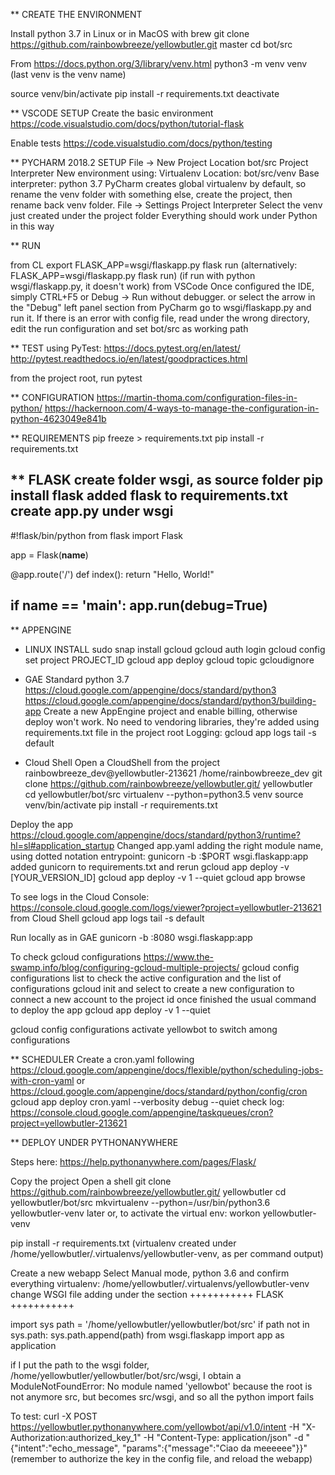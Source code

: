 ** CREATE THE ENVIRONMENT

Install python 3.7 in Linux or in MacOS with brew
git clone https://github.com/rainbowbreeze/yellowbutler.git master
cd bot/src

From https://docs.python.org/3/library/venv.html
python3 -m venv venv
(last venv is the venv name)

source venv/bin/activate
pip install -r requirements.txt
deactivate


** VSCODE SETUP
Create the basic environment
https://code.visualstudio.com/docs/python/tutorial-flask

Enable tests
https://code.visualstudio.com/docs/python/testing


** PYCHARM 2018.2 SETUP
File -> New Project
  Location bot/src
  Project Interpreter
    New environment using: Virtualenv
    Location: bot/src/venv
    Base interpreter: python 3.7
PyCharm creates global virtualenv by default, so rename the venv folder with something else, create the project, then rename back venv folder.
File -> Settings
  Project Interpreter
    Select the venv just created under the project folder
Everything should work under Python in this way


** RUN

from CL
  export FLASK_APP=wsgi/flaskapp.py
  flask run
  (alternatively: FLASK_APP=wsgi/flaskapp.py flask run)
  (if run with python wsgi/flaskapp.py, it doesn't work)
from VSCode
  Once configured the IDE, simply CTRL+F5 or Debug -> Run without debugger. or select the arrow in the "Debug" left panel section
from PyCharm
  go to wsgi/flaskapp.py and run it. If there is an error with config file, read under the wrong directory, edit the run configuration and set bot/src as working path


** TEST
using PyTest: https://docs.pytest.org/en/latest/
http://pytest.readthedocs.io/en/latest/goodpractices.html

from the project root, run pytest


** CONFIGURATION
https://martin-thoma.com/configuration-files-in-python/
https://hackernoon.com/4-ways-to-manage-the-configuration-in-python-4623049e841b


** REQUIREMENTS
pip freeze > requirements.txt
pip install -r requirements.txt


** FLASK
create folder wsgi, as source folder
pip install flask
added flask to requirements.txt
create app.py under wsgi
---
#!flask/bin/python
from flask import Flask

app = Flask(__name__)


@app.route('/')
def index():
    return "Hello, World!"


if __name__ == '__main__':
    app.run(debug=True)
---


** APPENGINE

* LINUX INSTALL
sudo snap install gcloud
gcloud auth login
gcloud config set project PROJECT_ID
gcloud app deploy
  gcloud topic gcloudignore


* GAE Standard python 3.7
https://cloud.google.com/appengine/docs/standard/python3
https://cloud.google.com/appengine/docs/standard/python3/building-app
Create a new AppEngine project and enable billing, otherwise deploy won't work.
No need to vendoring libraries, they're added using requirements.txt file in the project root
Logging: gcloud app logs tail -s default


* Cloud Shell
 Open a CloudShell from the project
   rainbowbreeze_dev@yellowbutler-213621
   /home/rainbowbreeze_dev
 git clone https://github.com/rainbowbreeze/yellowbutler.git/ yellowbutler
 cd yellowbutler/bot/src
 virtualenv --python=python3.5 venv
 source venv/bin/activate
 pip install -r requirements.txt
 
Deploy the app
  https://cloud.google.com/appengine/docs/standard/python3/runtime?hl=sl#application_startup
  Changed app.yaml adding the right module name, using dotted notation
    entrypoint: gunicorn -b :$PORT wsgi.flaskapp:app
    added gunicorn to requirements.txt and rerun 
  gcloud app deploy -v [YOUR_VERSION_ID]
  gcloud app deploy -v 1 --quiet
  gcloud app browse

To see logs in the Cloud Console:
https://console.cloud.google.com/logs/viewer?project=yellowbutler-213621
from Cloud Shell
gcloud app logs tail -s default 

Run locally as in GAE
gunicorn -b :8080 wsgi.flaskapp:app



To check gcloud configurations
https://www.the-swamp.info/blog/configuring-gcloud-multiple-projects/
gcloud config configurations list
 to check the active configuration and the list of configurations
gcloud init
 and select to create a new configuration to connect a new account to the project id
once finished the usual command to deploy the app
gcloud app deploy -v 1 --quiet

gcloud config configurations activate yellowbot
 to switch among configurations


** SCHEDULER
Create a cron.yaml following
https://cloud.google.com/appengine/docs/flexible/python/scheduling-jobs-with-cron-yaml
or
https://cloud.google.com/appengine/docs/standard/python/config/cron
gcloud app deploy cron.yaml --verbosity debug --quiet
check log: https://console.cloud.google.com/appengine/taskqueues/cron?project=yellowbutler-213621
 

** DEPLOY UNDER PYTHONANYWHERE

Steps here: https://help.pythonanywhere.com/pages/Flask/

Copy the project
 Open a shell
 git clone https://github.com/rainbowbreeze/yellowbutler.git/ yellowbutler
 cd yellowbutler/bot/src
 mkvirtualenv --python=/usr/bin/python3.6 yellowbutler-venv
  later or, to activate the virtual env: workon yellowbutler-venv

 pip install -r requirements.txt
 (virtualenv created under /home/yellowbutler/.virtualenvs/yellowbutler-venv, as per command output)
 
Create a new webapp
 Select Manual mode, python 3.6 and confirm everything
 virtualenv:  /home/yellowbutler/.virtualenvs/yellowbutler-venv
 change WSGI file adding under the section +++++++++++ FLASK +++++++++++
 
  import sys
  path = '/home/yellowbutler/yellowbutler/bot/src'
  if path not in sys.path:
      sys.path.append(path)
  from wsgi.flaskapp import app as application

if I put the path to the wsgi folder, /home/yellowbutler/yellowbutler/bot/src/wsgi, I obtain a
 ModuleNotFoundError: No module named 'yellowbot'
because the root is not anymore src, but becomes src/wsgi, and so all the python import fails


To test:
curl -X POST https://yellowbutler.pythonanywhere.com/yellowbot/api/v1.0/intent -H "X-Authorization:authorized_key_1" -H "Content-Type: application/json" -d "{\"intent\":\"echo_message\", \"params\":{\"message\":\"Ciao da meeeeee\"}}"
(remember to authorize the key in the config file, and reload the webapp)